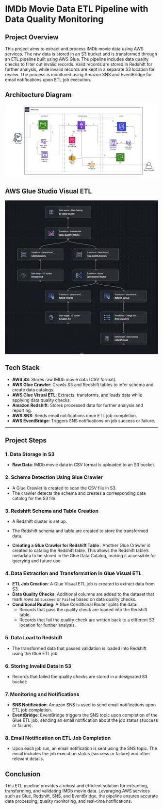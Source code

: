 # IMDb Movie Data ETL Pipeline with Data Quality Monitoring

## Project Overview
This project aims to extract and process IMDb movie data using AWS services. The raw data is stored in an S3 bucket and is transformed through an ETL pipeline built using AWS Glue. The pipeline includes data quality checks to filter out invalid records. Valid records are stored in Redshift for further analysis, while invalid records are kept in a separate S3 location for review. The process is monitored using Amazon SNS and EventBridge for email notifications upon ETL job execution.

## Architecture Diagram
![ETL Pipeline Architecture](Architecture_Diagram.jpeg)

## AWS Glue Studio Visual ETL 
![Glue_Visual_ETL](Aws_Glue_Visual_ETL.JPG)

## Tech Stack
- **AWS S3**: Stores raw IMDb movie data (CSV format).
- **AWS Glue Crawler**: Crawls S3 and Redshift tables to infer schema and create data catalogs.
- **AWS Glue Visual ETL**: Extracts, transforms, and loads data while applying data quality checks.
- **Amazon Redshift**: Stores processed data for further analysis and reporting.
- **AWS SNS**: Sends email notifications upon ETL job completion.
- **AWS EventBridge**: Triggers SNS notifications on job success or failure.

---

## Project Steps

### 1. Data Storage in S3
- **Raw Data**: IMDb movie data in CSV format is uploaded to an S3 bucket.

### 2. Schema Detection Using Glue Crawler
- A Glue Crawler is created to scan the CSV file in S3.
- The crawler detects the schema and creates a corresponding data catalog for the S3 file.

### 3. Redshift Schema and Table Creation
- A Redshift cluster is set up.
- The Redshift schema and table are created to store the transformed data.

- **Creating a Glue Crawler for Redshift Table**
  : Another Glue Crawler is created to catalog the Redshift table. This allows the Redshift table’s metadata to be stored in the Glue Data Catalog, making it accessible for querying and future use
  
### 4. Data Extraction and Transformation in Glue Visual ETL
- **ETL Job Creation**: A Glue Visual ETL job is created to extract data from S3.
- **Data Quality Checks**: Additional columns are added to the dataset that mark rows as `Succeed` or `Failed` based on data quality checks.
- **Conditional Routing**: A Glue Conditional Router splits the data:
  - Records that pass the quality check are loaded into the Redshift table.
  - Records that fail the quality check are written back to a different S3 location for further analysis.

### 5. Data Load to Redshift
- The transformed data that passed validation is loaded into Redshift using the Glue ETL job.

### 6. Storing Invalid Data in S3
- Records that failed the quality checks are stored in a designated S3 bucket:

### 7. Monitoring and Notifications
- **SNS Notification**: Amazon SNS is used to send email notifications upon ETL job completion.
- **EventBridge**: EventBridge triggers the SNS topic upon completion of the Glue ETL job, sending an email notification about the job status (success or failure).

### 8. Email Notification on ETL Job Completion
- Upon each job run, an email notification is sent using the SNS topic. The email includes the job execution status (success or failure) and other relevant details.

## Conclusion
This ETL pipeline provides a robust and efficient solution for extracting, transforming, and validating IMDb movie data. Leveraging AWS services such as Glue, Redshift, SNS, and EventBridge, the pipeline ensures accurate data processing, quality monitoring, and real-time notifications.
